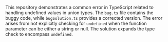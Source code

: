 This repository demonstrates a common error in TypeScript related to handling undefined values in union types. The `bug.ts` file contains the buggy code, while `bugSolution.ts` provides a corrected version.  The error arises from not explicitly checking for `undefined` when the function parameter can be either a string or null.  The solution expands the type check to encompass `undefined`.